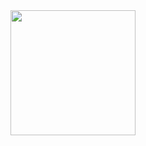 <div align="center">
  <a href="https://github.com/laisaline">
  <img height="200em" src="https://github-readme-stats.vercel.app/api?username=laisaline&show_icons=true&include_all_commits=true&count_private=true&hide_border=true&bg_color=000&title_color=8F3ADD&icon_color=265FDD&text_color=c9d1d9"/>
</div>
